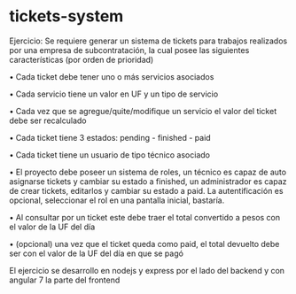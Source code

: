 # tickets-system

Ejercicio:
Se requiere generar un sistema de tickets para trabajos realizados por una empresa de subcontratación, la cual posee las siguientes características (por orden de prioridad)

•	Cada ticket debe tener uno o más servicios asociados

•	Cada servicio tiene un valor en UF y un tipo de servicio

•	Cada vez que se agregue/quite/modifique un servicio el valor del ticket debe ser recalculado

•	Cada ticket tiene 3 estados: pending - finished - paid

•	Cada ticket tiene un usuario de tipo técnico asociado

•	El proyecto debe poseer un sistema de roles, un técnico es capaz de auto asignarse tickets y cambiar su estado a finished, un administrador es capaz de crear tickets, editarlos y cambiar su estado a paid. La autentificación es opcional, seleccionar el rol en una pantalla inicial, bastaría.

•	Al consultar por un ticket este debe traer el total convertido a pesos con el valor de la UF del día

•	(opcional) una vez que el ticket queda como paid, el total devuelto debe ser con el valor de la UF del día en que se pagó


El ejercicio se desarrollo en nodejs y express por el lado del backend y con angular 7 la parte del frontend
